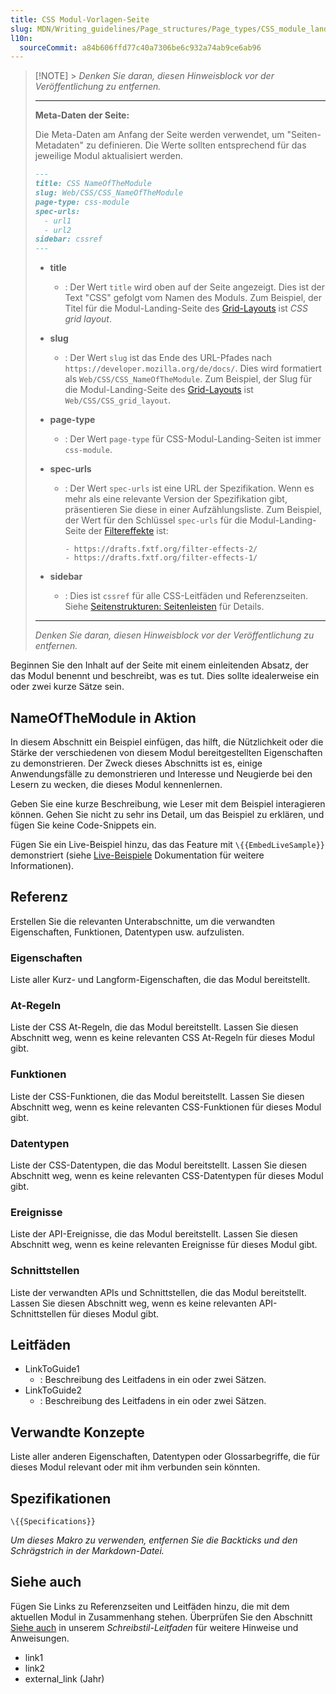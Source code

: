 ```yaml
---
title: CSS Modul-Vorlagen-Seite
slug: MDN/Writing_guidelines/Page_structures/Page_types/CSS_module_landing_page_template
l10n:
  sourceCommit: a84b606ffd77c40a7306be6c932a74ab9ce6ab96
---
```


> [!NOTE] > _Denken Sie daran, diesen Hinweisblock vor der Veröffentlichung zu entfernen._
>
> ---
>
> **Meta-Daten der Seite:**
>
> Die Meta-Daten am Anfang der Seite werden verwendet, um "Seiten-Metadaten" zu definieren.
> Die Werte sollten entsprechend für das jeweilige Modul aktualisiert werden.
>
> ```md
> ---
> title: CSS NameOfTheModule
> slug: Web/CSS/CSS_NameOfTheModule
> page-type: css-module
> spec-urls:
>   - url1
>   - url2
> sidebar: cssref
> ---
> ```
>
> - **title**
>   - : Der Wert `title` wird oben auf der Seite angezeigt.
>     Dies ist der Text "CSS" gefolgt vom Namen des Moduls.
>     Zum Beispiel, der Titel für die Modul-Landing-Seite des [Grid-Layouts](/de/docs/Web/CSS/CSS_grid_layout) ist _CSS grid layout_.
> - **slug**
>   - : Der Wert `slug` ist das Ende des URL-Pfades nach `https://developer.mozilla.org/de/docs/`.
>     Dies wird formatiert als `Web/CSS/CSS_NameOfTheModule`.
>     Zum Beispiel, der Slug für die Modul-Landing-Seite des [Grid-Layouts](/de/docs/Web/CSS/CSS_grid_layout) ist `Web/CSS/CSS_grid_layout`.
> - **page-type**
>   - : Der Wert `page-type` für CSS-Modul-Landing-Seiten ist immer `css-module`.
> - **spec-urls**
>
>   - : Der Wert `spec-urls` ist eine URL der Spezifikation. Wenn es mehr als eine relevante Version der Spezifikation gibt, präsentieren Sie diese in einer Aufzählungsliste. Zum Beispiel, der Wert für den Schlüssel `spec-urls` für die Modul-Landing-Seite der [Filtereffekte](/de/docs/Web/CSS/CSS_filter_effects) ist:
>
>     ```plain
>     - https://drafts.fxtf.org/filter-effects-2/
>     - https://drafts.fxtf.org/filter-effects-1/
>     ```
>
> - **sidebar**
>   - : Dies ist `cssref` für alle CSS-Leitfäden und Referenzseiten.
>     Siehe [Seitenstrukturen: Seitenleisten](/de/docs/MDN/Writing_guidelines/Page_structures/Sidebars) für Details.
>
> ---
>
> _Denken Sie daran, diesen Hinweisblock vor der Veröffentlichung zu entfernen._

Beginnen Sie den Inhalt auf der Seite mit einem einleitenden Absatz, der das Modul benennt und beschreibt, was es tut.
Dies sollte idealerweise ein oder zwei kurze Sätze sein.

## NameOfTheModule in Aktion

In diesem Abschnitt ein Beispiel einfügen, das hilft, die Nützlichkeit oder die Stärke der verschiedenen von diesem Modul bereitgestellten Eigenschaften zu demonstrieren.
Der Zweck dieses Abschnitts ist es, einige Anwendungsfälle zu demonstrieren und Interesse und Neugierde bei den Lesern zu wecken, die dieses Modul kennenlernen.

Geben Sie eine kurze Beschreibung, wie Leser mit dem Beispiel interagieren können.
Gehen Sie nicht zu sehr ins Detail, um das Beispiel zu erklären, und fügen Sie keine Code-Snippets ein.

Fügen Sie ein Live-Beispiel hinzu, das das Feature mit `\{{EmbedLiveSample}}` demonstriert (siehe [Live-Beispiele](/de/docs/MDN/Writing_guidelines/Page_structures/Live_samples) Dokumentation für weitere Informationen).

## Referenz

Erstellen Sie die relevanten Unterabschnitte, um die verwandten Eigenschaften, Funktionen, Datentypen usw. aufzulisten.

### Eigenschaften

Liste aller Kurz- und Langform-Eigenschaften, die das Modul bereitstellt.

### At-Regeln

Liste der CSS At-Regeln, die das Modul bereitstellt. Lassen Sie diesen Abschnitt weg, wenn es keine relevanten CSS At-Regeln für dieses Modul gibt.

### Funktionen

Liste der CSS-Funktionen, die das Modul bereitstellt. Lassen Sie diesen Abschnitt weg, wenn es keine relevanten CSS-Funktionen für dieses Modul gibt.

### Datentypen

Liste der CSS-Datentypen, die das Modul bereitstellt. Lassen Sie diesen Abschnitt weg, wenn es keine relevanten CSS-Datentypen für dieses Modul gibt.

### Ereignisse

Liste der API-Ereignisse, die das Modul bereitstellt. Lassen Sie diesen Abschnitt weg, wenn es keine relevanten Ereignisse für dieses Modul gibt.

### Schnittstellen

Liste der verwandten APIs und Schnittstellen, die das Modul bereitstellt. Lassen Sie diesen Abschnitt weg, wenn es keine relevanten API-Schnittstellen für dieses Modul gibt.

## Leitfäden

- LinkToGuide1
  - : Beschreibung des Leitfadens in ein oder zwei Sätzen.
- LinkToGuide2
  - : Beschreibung des Leitfadens in ein oder zwei Sätzen.

## Verwandte Konzepte

Liste aller anderen Eigenschaften, Datentypen oder Glossarbegriffe, die für dieses Modul relevant oder mit ihm verbunden sein könnten.

## Spezifikationen

`\{{Specifications}}`

_Um dieses Makro zu verwenden, entfernen Sie die Backticks und den Schrägstrich in der Markdown-Datei._

## Siehe auch

Fügen Sie Links zu Referenzseiten und Leitfäden hinzu, die mit dem aktuellen Modul in Zusammenhang stehen. Überprüfen Sie den Abschnitt [Siehe auch](/de/docs/MDN/Writing_guidelines/Writing_style_guide#see_also_section) in unserem _Schreibstil-Leitfaden_ für weitere Hinweise und Anweisungen.

- link1
- link2
- external_link (Jahr)
